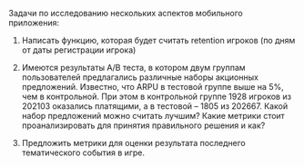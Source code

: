 Задачи по исследованию нескольких аспектов мобильного приложения:

1. Написать функцию, которая будет считать retention игроков (по дням от даты регистрации игрока)

2. Имеются результаты A/B теста, в котором двум группам пользователей предлагались различные наборы акционных предложений. Известно, что ARPU в тестовой группе выше на 5%, чем в контрольной. При этом в контрольной группе 1928 игроков из 202103 оказались платящими, а в тестовой – 1805 из 202667.
Какой набор предложений можно считать лучшим? Какие метрики стоит проанализировать для принятия правильного решения и как?

3. Предложить метрики для оценки результата последнего тематического события в игре.
